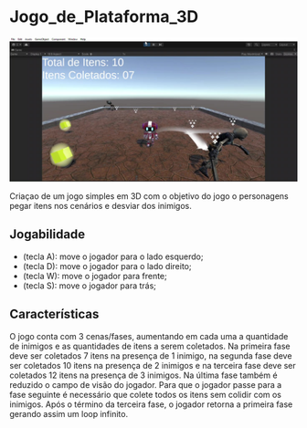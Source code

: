 # Jogo_de_Plataforma_3D

[![Vídeo de Introdução](https://github.com/GabrielVilelaPHS/Jogo_de_Plataforma_3D/blob/main/foto%20jogo%20plataforma%203D.jpg)](https://youtu.be/6Kzi-s3kJPc)

Criaçao de um jogo simples em 3D com o objetivo do jogo o personagens pegar itens nos cenários e desviar dos inimigos.

## Jogabilidade
- (tecla A): move o jogador para o lado esquerdo;
- (tecla D): move o jogador para o lado direito;
- (tecla W): move o jogador para frente;
- (tecla S): move o jogador para trás;

## Características
O jogo conta com 3 cenas/fases, aumentando em cada uma a quantidade de inimigos e as quantidades de itens a serem coletados. Na primeira fase deve ser coletados 7 itens na presença de 1 inimigo, na segunda fase deve ser coletados 10 itens na presença de 2 inimigos e na terceira fase deve ser coletados 12 itens na presença de 3 inimigos. Na última fase também é reduzido o campo de visão do jogador. Para que o jogador passe para a fase seguinte é necessário que colete todos os itens sem colidir com os inimigos. Após o término da terceira fase, o jogador retorna a primeira fase gerando assim um loop infinito. 






